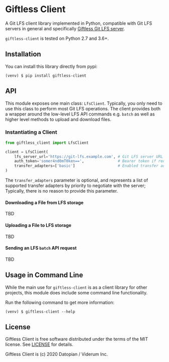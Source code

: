 # Giftless Client

A Git LFS client library implemented in Python, compatible with Git LFS servers in general and specifically [Giftless Git LFS server](https://github.com/datopian/giftless). 

`giftless-client` is tested on Python 2.7 and 3.6+. 

## Installation

You can install this library directly from pypi:

```shell script
(venv) $ pip install giftless-client
```

## API

This module exposes one main class: `LfsClient`. Typically, you only need to use this class to perform most Git LFS operations. The client provides both a wrapper around the low-level LFS API commands e.g. `batch` as well as higher level methods to upload and download files.

### Instantiating a Client

```python
from giftless_client import LfsClient

client = LfsClient(
    lfs_server_url='https://git-lfs.example.com', # Git LFS server URL
    auth_token='somer4nd0mT0ken==',               # Bearer token if required by the server (optional)
    transfer_adapters=['basic']                   # Enabled transfer adapters (optional)
)
```
The `transfer_adapters` parameter is optional, and represents a list of supported transfer adapters by priority
to negotiate with the server; Typically, there is no reason to provide this parameter.

#### Downloading a File from LFS storage 

TBD

#### Uploading a File to LFS storage

TBD 

#### Sending an LFS `batch` API request

TBD

## Usage in Command Line

While the main use for `giftless-client` is as a client library for other projects, this module does include some 
command line functionality.

Run the following command to get more information:

```shell script
(venv) $ giftless-client --help
```

## License

Giftless Client is free software distributed under the terms of the MIT license. See [LICENSE](LICENSE) for details.
 
Giftless Client is (c) 2020 Datopian / Viderum Inc.
